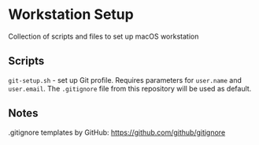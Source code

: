 # Workstation Setup

Collection of scripts and files to set up macOS workstation

## Scripts

`git-setup.sh` - set up Git profile. Requires parameters for `user.name` and `user.email`. The `.gitignore` file from this repository will be used as default.

## Notes

.gitignore templates by GitHub: https://github.com/github/gitignore

